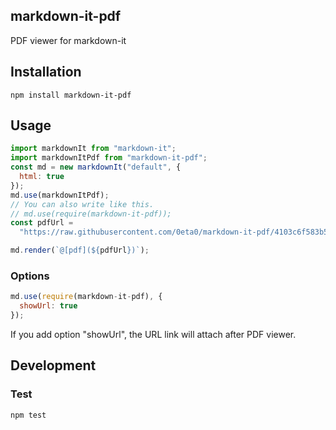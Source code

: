 ## markdown-it-pdf

PDF viewer for markdown-it

## Installation

```
npm install markdown-it-pdf
```

## Usage

```js
import markdownIt from "markdown-it";
import markdownItPdf from "markdown-it-pdf";
const md = new markdownIt("default", {
  html: true
});
md.use(markdownItPdf);
// You can also write like this.
// md.use(require(markdown-it-pdf));
const pdfUrl =
  "https://raw.githubusercontent.com/0eta0/markdown-it-pdf/4103c6f583b5097cd3a429b8e67d7ffe882813f8/test.pdf";

md.render(`@[pdf](${pdfUrl})`);
```

### Options
```js
md.use(require(markdown-it-pdf), {
  showUrl: true
});
```

If you add option "showUrl", the URL link will attach after PDF viewer.

## Development

### Test
```
npm test
```